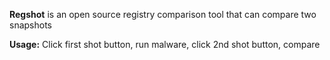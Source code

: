 **Regshot** is an open source registry comparison tool that can compare two snapshots 

**Usage:** Click first shot button, run malware, click 2nd shot button, compare

